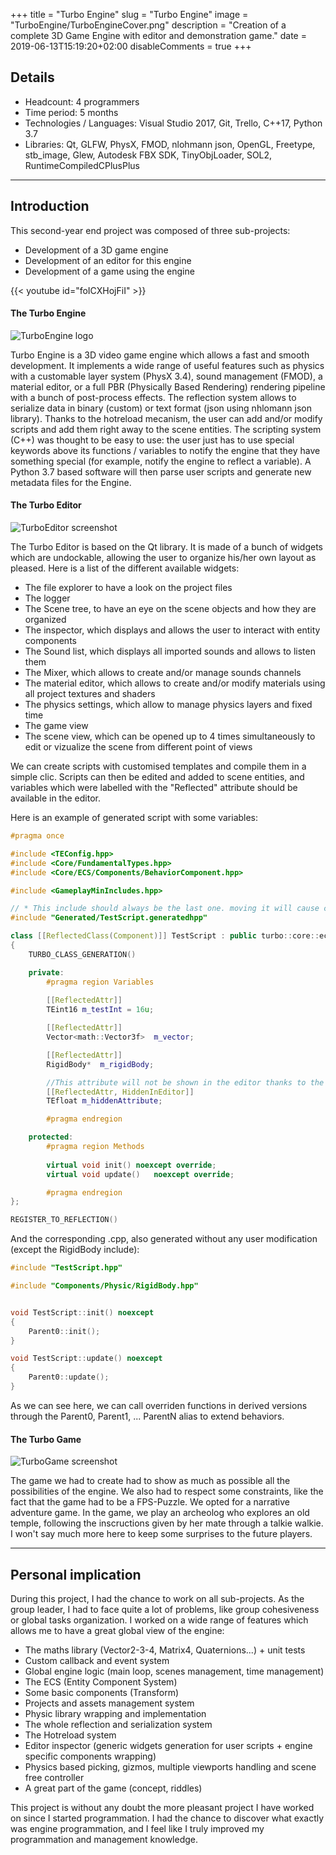 +++
title = "Turbo Engine"
slug = "Turbo Engine"
image = "TurboEngine/TurboEngineCover.png"
description = "Creation of a complete 3D Game Engine with editor and demonstration game."
date = 2019-06-13T15:19:20+02:00
disableComments = true
+++

## Details
- Headcount: 4 programmers
- Time period: 5 months
- Technologies / Languages: Visual Studio 2017, Git, Trello, C++17, Python 3.7
- Libraries: Qt, GLFW, PhysX, FMOD, nlohmann json, OpenGL, Freetype, stb_image, Glew, Autodesk FBX SDK, TinyObjLoader, SOL2, RuntimeCompiledCPlusPlus

---

## Introduction

This second-year end project was composed of three sub-projects:

- Development of a 3D game engine
- Development of an editor for this engine
- Development of a game using the engine

{{< youtube id="foICXHojFiI" >}}

<p> </p>

#### The Turbo Engine

![TurboEngine logo](/TurboEngine/TurboEngineStamp.png#center)

Turbo Engine is a 3D video game engine which allows a fast and smooth development. It implements a wide range of useful features such as physics with a customable layer system (PhysX 3.4), sound management (FMOD), a material editor, or a full PBR (Physically Based Rendering) rendering pipeline with a bunch of post-process effects. The reflection system allows to serialize data in binary (custom) or text format (json using nhlomann json library). Thanks to the hotreload mecanism, the user can add and/or modify scripts and add them right away to the scene entities. The scripting system (C++) was thought to be easy to use: the user just has to use special keywords above its functions / variables to notify the engine that they have something special (for example, notify the engine to reflect a variable). A Python 3.7 based software will then parse user scripts and generate new metadata files for the Engine.

#### The Turbo Editor

![TurboEditor screenshot](/TurboEngine/TurboEngineEditor.PNG#center)

The Turbo Editor is based on the Qt library. It is made of a bunch of widgets which are undockable, allowing the user to organize his/her own layout as pleased. Here is a list of the different available widgets:

- The file explorer to have a look on the project files
- The logger
- The Scene tree, to have an eye on the scene objects and how they are organized
- The inspector, which displays and allows the user to interact with entity components
- The Sound list, which displays all imported sounds and allows to listen them
- The Mixer, which allows to create and/or manage sounds channels
- The material editor, which allows to create and/or modify materials using all project textures and shaders
- The physics settings, which allow to manage physics layers and fixed time
- The game view
- The scene view, which can be opened up to 4 times simultaneously to edit or vizualize the scene from different point of views

We can create scripts with customised templates and compile them in a simple clic. Scripts can then be edited and added to scene entities, and variables which were labelled with the "Reflected" attribute should be available in the editor.

Here is an example of generated script with some variables:

```cpp
#pragma once

#include <TEConfig.hpp>
#include <Core/FundamentalTypes.hpp>
#include <Core/ECS/Components/BehaviorComponent.hpp>

#include <GameplayMinIncludes.hpp>

// * This include should always be the last one. moving it will cause conflicts
#include "Generated/TestScript.generatedhpp"

class [[ReflectedClass(Component)]] TestScript : public turbo::core::ecs::BehaviorComponent
{
	TURBO_CLASS_GENERATION()

	private:
		#pragma region Variables
		
		[[ReflectedAttr]]
		TEint16	m_testInt = 16u;

		[[ReflectedAttr]]
		Vector<math::Vector3f>	m_vector;

		[[ReflectedAttr]]
		RigidBody*	m_rigidBody;

		//This attribute will not be shown in the editor thanks to the HiddenInEditor attribute
		[[ReflectedAttr, HiddenInEditor]]
		TEfloat	m_hiddenAttribute;

		#pragma endregion

	protected:
		#pragma region Methods
		
		virtual void init()	noexcept override;
		virtual void update()	noexcept override;

		#pragma endregion
};

REGISTER_TO_REFLECTION()
```

And the corresponding .cpp, also generated without any user modification (except the RigidBody include):

```cpp
#include "TestScript.hpp"

#include "Components/Physic/RigidBody.hpp"


void TestScript::init() noexcept
{
	Parent0::init();
}

void TestScript::update() noexcept
{
	Parent0::update();
}
```

As we can see here, we can call overriden functions in derived versions through the Parent0, Parent1, ... ParentN alias to extend behaviors.

#### The Turbo Game

![TurboGame screenshot](/TurboEngine/TurboGame.jpg#center)

The game we had to create had to show as much as possible all the possibilities of the engine. We also had to respect some constraints, like the fact that the game had to be a FPS-Puzzle. We opted for a narrative adventure game. In the game, we play an archeolog who explores an old temple, following the inscructions given by her mate through a talkie walkie. I won't say much more here to keep some surprises to the future players.

--- 

## Personal implication

During this project, I had the chance to work on all sub-projects. As the group leader, I had to face quite a lot of problems, like group cohesiveness or global tasks organization. I worked on a wide range of features which allows me to have a great global view of the engine:

- The maths library (Vector2-3-4, Matrix4, Quaternions...) + unit tests
- Custom callback and event system
- Global engine logic (main loop, scenes management, time management)
- The ECS (Entity Component System)
- Some basic components (Transform)
- Projects and assets management system
- Physic library wrapping and implementation
- The whole reflection and serialization system
- The Hotreload system
- Editor inspector (generic widgets generation for user scripts + engine specific components wrapping)
- Physics based picking, gizmos, multiple viewports handling and scene free controller
- A great part of the game (concept, riddles)

This project is without any doubt the more pleasant project I have worked on since I started programmation. I had the chance to discover what exactly was engine programmation, and I feel like I truly improved my programmation and management knowledge.